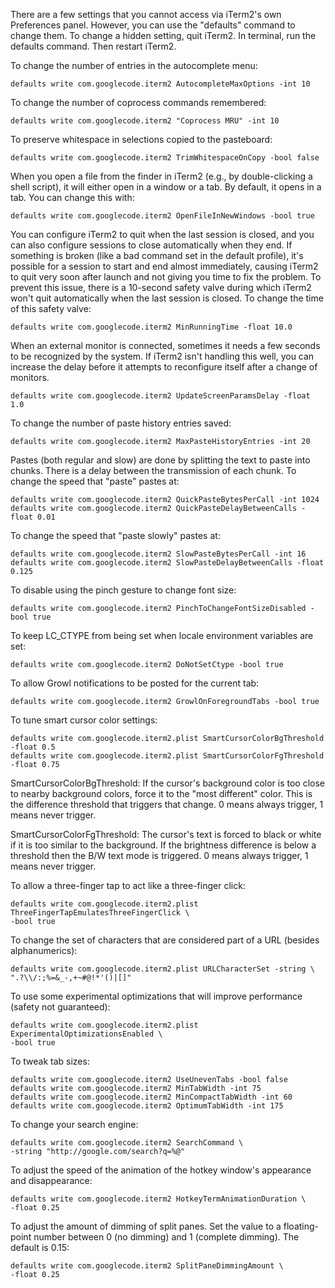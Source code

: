 There are a few settings that you cannot access via iTerm2's own Preferences panel. However, you can use the "defaults" command to change them. To change a hidden setting, quit iTerm2. In terminal, run the defaults command. Then restart iTerm2.

To change the number of entries in the autocomplete menu:

    defaults write com.googlecode.iterm2 AutocompleteMaxOptions -int 10

To change the number of coprocess commands remembered:

    defaults write com.googlecode.iterm2 "Coprocess MRU" -int 10

To preserve whitespace in selections copied to the pasteboard:

    defaults write com.googlecode.iterm2 TrimWhitespaceOnCopy -bool false

When you open a file from the finder in iTerm2 (e.g., by double-clicking a shell script), it will either open in a window or a tab. By default, it opens in a tab. You can change this with:

    defaults write com.googlecode.iterm2 OpenFileInNewWindows -bool true

You can configure iTerm2 to quit when the last session is closed, and you can also configure sessions to close automatically when they end. If something is broken (like a bad command set in the default profile), it's possible for a session to start and end almost immediately, causing iTerm2 to quit very soon after launch and not giving you time to fix the problem. To prevent this issue, there is a 10-second safety valve during which iTerm2 won't quit automatically when the last session is closed. To change the time of this safety valve:

    defaults write com.googlecode.iterm2 MinRunningTime -float 10.0

When an external monitor is connected, sometimes it needs a few seconds to be recognized by the system. If iTerm2 isn't handling this well, you can increase the delay before it attempts to reconfigure itself after a change of monitors.

    defaults write com.googlecode.iterm2 UpdateScreenParamsDelay -float 1.0

To change the number of paste history entries saved:

    defaults write com.googlecode.iterm2 MaxPasteHistoryEntries -int 20

Pastes (both regular and slow) are done by splitting the text to paste into chunks. There is a delay between the transmission of each chunk. To change the speed that "paste" pastes at:

    defaults write com.googlecode.iterm2 QuickPasteBytesPerCall -int 1024
    defaults write com.googlecode.iterm2 QuickPasteDelayBetweenCalls -float 0.01

To change the speed that "paste slowly" pastes at:

    defaults write com.googlecode.iterm2 SlowPasteBytesPerCall -int 16
    defaults write com.googlecode.iterm2 SlowPasteDelayBetweenCalls -float 0.125

To disable using the pinch gesture to change font size:

    defaults write com.googlecode.iterm2 PinchToChangeFontSizeDisabled -bool true

To keep LC_CTYPE from being set when locale environment variables are set:

    defaults write com.googlecode.iterm2 DoNotSetCtype -bool true

To allow Growl notifications to be posted for the current tab:

    defaults write com.googlecode.iterm2 GrowlOnForegroundTabs -bool true

To tune smart cursor color settings:

    defaults write com.googlecode.iterm2.plist SmartCursorColorBgThreshold -float 0.5
    defaults write com.googlecode.iterm2.plist SmartCursorColorFgThreshold -float 0.75

SmartCursorColorBgThreshold: If the cursor's background color is too close to nearby background colors, force it to the "most different" color. This is the difference threshold that triggers that change. 0 means always trigger, 1 means never trigger.

SmartCursorColorFgThreshold: The cursor's text is forced to black or white if it is too similar to the background. If the brightness difference is below a threshold then the B/W text mode is triggered. 0 means always trigger, 1 means never trigger.

To allow a three-finger tap to act like a three-finger click:

    defaults write com.googlecode.iterm2.plist ThreeFingerTapEmulatesThreeFingerClick \
    -bool true

To change the set of characters that are considered part of a URL (besides alphanumerics):

    defaults write com.googlecode.iterm2.plist URLCharacterSet -string \
    ".?\\/:;%=&_-,+~#@!*'()|[]"

To use some experimental optimizations that will improve performance (safety not guaranteed):

    defaults write com.googlecode.iterm2.plist ExperimentalOptimizationsEnabled \
    -bool true

To tweak tab sizes:

    defaults write com.googlecode.iterm2 UseUnevenTabs -bool false
    defaults write com.googlecode.iterm2 MinTabWidth -int 75
    defaults write com.googlecode.iterm2 MinCompactTabWidth -int 60
    defaults write com.googlecode.iterm2 OptimumTabWidth -int 175

To change your search engine:

    defaults write com.googlecode.iterm2 SearchCommand \
    -string "http://google.com/search?q=%@"

To adjust the speed of the animation of the hotkey window's appearance and disappearance:

    defaults write com.googlecode.iterm2 HotkeyTermAnimationDuration \
    -float 0.25

To adjust the amount of dimming of split panes. Set the value to a floating-point number between 0 (no dimming) and 1 (complete dimming). The default is 0.15:

    defaults write com.googlecode.iterm2 SplitPaneDimmingAmount \
    -float 0.25
